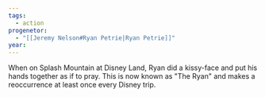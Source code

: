 ```yaml
---
tags:
  - action
progenetor:
  - "[[Jeremy Nelson#Ryan Petrie|Ryan Petrie]]"
year:
---
```

When on Splash Mountain at Disney Land, Ryan did a kissy-face and put his hands together as if to pray. This is now known as "The Ryan" and makes a reoccurrence at least once every Disney trip.
